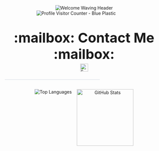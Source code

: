 <div align="center"> 

  <img src="https://capsule-render.vercel.app/api?type=waving&color=0377fc&text=Welcome%20to%20My%20GitHub!%20👋&fontColor=ffffff&fontSize=40&height=150&section=header&font=Josefin%20Sans" alt="Welcome Waving Header"/> 
  <div style="width: 60%; margin: 0 auto 10px auto; display: flex; justify-content: flex-start;"> 
   <img align="Left" src="https://komarev.com/ghpvc/?username=jungwon-csc&color=blue&style=plastic" alt="Profile Visitor Counter - Blue Plastic"/> 
  </div> 

  <div style="margin-top: 25px; margin-bottom: 25px;"> 
   <p style="font-size: 43px; margin-bottom: 5px;"> 
    <strong>:mailbox: Contact Me :mailbox:</strong> 
   </p> 
   <p style="margin-top: 5px;"> 
    <a href="mailto:jungwon.park@cscloud.co.jp" target="_blank"> 
     <img src="https://img.shields.io/badge/Email-EA4335.svg?style=plastic&logo=Gmail&logoColor=white" alt="Email" height="25"/> 
    </a> 
   </p> 
  </div> 

  <div style="width: 100%; text-align: center; margin-top: 10px; margin-bottom: 30px;"> <hr style="width:60%; border:none; height:1px; background-color:#d0d7de;" /> 
  </div> 

  <div class="stats-cards" style="display: flex; flex-wrap: wrap; justify-content: center; align-items: flex-start; gap: 16px; margin-top: 20px;"> 
   <img src="https://github-readme-stats.vercel.app/api/top-langs/?username=jungwon-csc&layout=compact&theme=transparent" alt="Top Languages" /> 
   <img height="180" src="https://github-readme-stats.vercel.app/api?username=jungwon-csc&show_icons=true&theme=transparent&rank_icon=github" alt="GitHub Stats" /> 
  </div> 

 </div>
